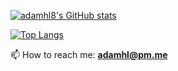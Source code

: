 [![adamhl8's GitHub stats](https://github-readme-stats.vercel.app/api?username=adamhl8&show_icons=true&include_all_commits=true&count_private=true)](https://github.com/anuraghazra/github-readme-stats)

[![Top Langs](https://github-readme-stats.vercel.app/api/top-langs?username=adamhl8&layout=compact&langs_count=8&exclude_repo=skyhold.gg,wow-guild-website)](https://github.com/anuraghazra/github-readme-stats)

📫 How to reach me: **adamhl@pm.me**
